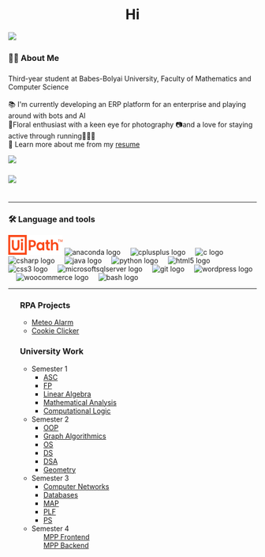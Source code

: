 
<h1 align="center">Hi</h1>
<div align="left">
  <img src="https://visitor-badge.laobi.icu/badge?page_id=Stefan-Macovei-Grigoras.Stefan-Macovei-Grigoras&"  />
</div>


###

<h3 align="left">👩‍💻  About Me</h3>

###

<p align="left">Third-year student at Babes-Bolyai University, Faculty of Mathematics and Computer Science<br>
  <br> 📚 I'm currently developing an ERP platform for an enterprise and playing around with bots and AI
  <br> 🥀Floral enthusiast with a keen eye for photography 📷and a love for staying active through running🏃🏻‍♂️
  <br> 📃 Learn more about me from my <a href="https://drive.google.com/file/d/1ij6W4Wa_2n0DTGCm3fHMredXTaClRhIu/view">resume</a>
</p>

<div align="left" style="font-size: 0; line-height: 0;">
  <a href="https://www.linkedin.com/in/stefan-macovei-grigoras-288630270/" target="_blank" style="text-decoration: none; display: block;">
    <img src="https://raw.githubusercontent.com/maurodesouza/profile-readme-generator/master/src/assets/icons/social/linkedin/default.svg" width="52" height="40" alt="linkedin logo" style="display: block; vertical-align: middle;" />
  </a>
  <a href="https://www.instagram.com/stefan.macovei03/" target="_blank" style="text-decoration: none; display: block;">
    <img src="https://raw.githubusercontent.com/maurodesouza/profile-readme-generator/master/src/assets/icons/social/instagram/default.svg" width="52" height="40" alt="instagram logo" style="display: block; vertical-align: middle;" />
  </a>
</div>


<hr>
<h3 align="left">🛠 Language and tools</h3>

<div align="left">
  <img src="PATH_BIG.png" width="110" height="40" alt="UiPath logo" />
  <img src="https://cdn.jsdelivr.net/gh/devicons/devicon/icons/anaconda/anaconda-original.svg" height="40" alt="anaconda logo"  />
  <img width="12" />
  <img src="https://cdn.jsdelivr.net/gh/devicons/devicon/icons/cplusplus/cplusplus-original.svg" height="40" alt="cplusplus logo"  />
  <img width="12" />
  <img src="https://cdn.jsdelivr.net/gh/devicons/devicon/icons/c/c-original.svg" height="40" alt="c logo"  />
  <img width="12" />
  <img src="https://cdn.jsdelivr.net/gh/devicons/devicon/icons/csharp/csharp-original.svg" height="40" alt="csharp logo"  />
  <img width="12" />
  <img src="https://cdn.jsdelivr.net/gh/devicons/devicon/icons/java/java-original.svg" height="40" alt="java logo"  />
  <img width="12" />
  <img src="https://cdn.jsdelivr.net/gh/devicons/devicon/icons/python/python-original.svg" height="40" alt="python logo"  />
  <img width="12" />
  <img src="https://cdn.jsdelivr.net/gh/devicons/devicon/icons/html5/html5-original.svg" height="40" alt="html5 logo"  />
  <img width="12" />
  <img src="https://cdn.jsdelivr.net/gh/devicons/devicon/icons/css3/css3-original.svg" height="40" alt="css3 logo"  />
  <img width="12" />
  <img src="https://cdn.jsdelivr.net/gh/devicons/devicon/icons/microsoftsqlserver/microsoftsqlserver-plain.svg" height="40" alt="microsoftsqlserver logo"  />
  <img width="12" />
  <img src="https://cdn.jsdelivr.net/gh/devicons/devicon/icons/git/git-original.svg" height="40" alt="git logo"  />
  <img width="12" />
  <img src="https://cdn.jsdelivr.net/gh/devicons/devicon/icons/wordpress/wordpress-original.svg" height="40" alt="wordpress logo"  />
  <img width="12" />
  <img src="https://cdn.jsdelivr.net/gh/devicons/devicon/icons/woocommerce/woocommerce-original.svg" height="40" alt="woocommerce logo"  />
  <img width="12" />
  <img src="https://cdn.jsdelivr.net/gh/devicons/devicon/icons/bash/bash-original.svg" height="40" alt="bash logo"  />
</div>
<hr>
<ul>
   <div>
    <h3 align="left">RPA Projects</h3>
    <ul>
        <li><a href="https://github.com/Stefan-Macovei-Grigoras/RPA-meteo-alarm">Meteo Alarm</a></li>
        <li><a href="https://github.com/Stefan-Macovei-Grigoras/cookie-clicker-game">Cookie Clicker</a></li>
    </ul>
  </div>
  <div>
    <h3 align="left">University Work</h3>
    <ul>
      <li> Semester 1
          <ul>
              <li>
                      <a href="https://github.com/Stefan-Macovei-Grigoras/UBB-Mathematics-and-Computer-Science/tree/main/Semester%201/ASC">
                          ASC
                      </a>
                  </li>
              <li>
                      <a href="https://github.com/Stefan-Macovei-Grigoras/UBB-Mathematics-and-Computer-Science/tree/main/Semester%201/FP">
                         FP
                      </a>
                  </li>
                  <li>
                  <a href="https://github.com/Stefan-Macovei-Grigoras/UBB-Mathematics-and-Computer-Science/tree/main/Semester%201/Linear%20Algebra">
                       Linear Algebra
                  </a>
              </li>
              <li>
                  <a href="https://github.com/Stefan-Macovei-Grigoras/UBB-Mathematics-and-Computer-Science/tree/main/Semester%201/Mathematical%20Analysis">
                       Mathematical Analysis
                  </a>
              </li>
               <li>
                      <a href="https://github.com/Stefan-Macovei-Grigoras/UBB-Mathematics-and-Computer-Science/tree/main/Semester%201/Computational%20Logic">
                          Computational Logic
                      </a>
                  </li>
           </ul>
        </li>
      <li> Semester 2
          <ul>
                  <li>
                      <a href="https://github.com/Stefan-Macovei-Grigoras/UBB-Mathematics-and-Computer-Science/tree/main/Semester%202/OOP">
                         OOP
                      </a>
                  </li>
                  <li>
                      <a href="https://github.com/Stefan-Macovei-Grigoras/UBB-Mathematics-and-Computer-Science/tree/main/Semester%202/Graph%20Algorithmics">
                         Graph Algorithmics
                      </a>
                  </li>
                  <li>
                      <a href="https://github.com/Stefan-Macovei-Grigoras/UBB-Mathematics-and-Computer-Science/tree/main/Semester%202/OS">
                         OS
                      </a>
                  </li>
                   <li>
                      <a href="https://github.com/Stefan-Macovei-Grigoras/UBB-Mathematics-and-Computer-Science/tree/main/Semester%202/DS">
                         DS
                      </a>
                  </li>
                  <li>
                      <a href="https://github.com/Stefan-Macovei-Grigoras/UBB-Mathematics-and-Computer-Science/tree/main/Semester%202/DSA">
                         DSA
                      </a>
                  </li>
                  <li>
                      <a href="https://github.com/Stefan-Macovei-Grigoras/UBB-Mathematics-and-Computer-Science/tree/main/Semester%202/Geometry">
                         Geometry
                      </a>
                  </li>
          </ul>
      </li>
      <li>
      Semester 3
        <ul>
           <li>
                      <a href="https://github.com/Stefan-Macovei-Grigoras/UBB-Mathematics-and-Computer-Science/tree/main/Semester%203/Computer%20networks/">
                         Computer Networks
                      </a>
                  </li>
                  <li>
                      <a href="https://github.com/Stefan-Macovei-Grigoras/UBB-Mathematics-and-Computer-Science/tree/main/Semester%203/DB">
                         Databases
                      </a>
                  </li>
                  <li>
                      <a href="https://github.com/Stefan-Macovei-Grigoras/UBB-Mathematics-and-Computer-Science/tree/main/Semester%203/MAP">
                         MAP
                      </a>
                  </li>
                   <li>
                      <a href="https://github.com/Stefan-Macovei-Grigoras/UBB-Mathematics-and-Computer-Science/tree/main/Semester%203/PLF">
                         PLF
                      </a>
                  </li>
                  <li>
                      <a href="https://github.com/Stefan-Macovei-Grigoras/UBB-Mathematics-and-Computer-Science/tree/main/Semester%203/PS">
                         PS
                      </a>
                  </li>
        </ul>      
      </li>
      <li>
        Semester 4
          <ul>
            <a href="https://github.com/Stefan-Macovei-Grigoras/CameraStoreFrontEnd">
                         MPP Frontend
                      </a><br>
             <a href="https://github.com/Stefan-Macovei-Grigoras/CameraStoreBE">
                         MPP Backend
                      </a>
          </ul>
      </li>
  </div>
</ul>
